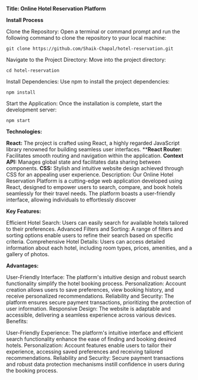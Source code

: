 **Title: Online Hotel Reservation Platform**

**Install Process**

Clone the Repository:
Open a terminal or command prompt and run the following command to clone the repository to your local machine:
```
git clone https://github.com/Shaik-Chapal/hotel-reservation.git
```
Navigate to the Project Directory:
Move into the project directory:
```
cd hotel-reservation
```
Install Dependencies:
Use npm to install the project dependencies:
```
npm install
```
Start the Application:
Once the installation is complete, start the development server:
```
npm start
```

**Technologies:**

**React:** The project is crafted using React, a highly regarded JavaScript library renowned for building seamless user interfaces.
****React Router:** Facilitates smooth routing and navigation within the application.
**Context API:** Manages global state and facilitates data sharing between components.
**CSS:** Stylish and intuitive website design achieved through CSS for an appealing user experience.
Description:
Our Online Hotel Reservation Platform is a cutting-edge web application developed using React, designed to empower users to search, 
compare, and book hotels seamlessly for their travel needs. The platform boasts a user-friendly interface, allowing individuals to effortlessly 
discover

**Key Features:**

Efficient Hotel Search: Users can easily search for available hotels tailored to their preferences.
Advanced Filters and Sorting: A range of filters and sorting options enable users to refine their search based on specific criteria.
Comprehensive Hotel Details: Users can access detailed information about each hotel, including room types, prices, amenities, and a gallery of photos.

**Advantages:**

User-Friendly Interface: The platform's intuitive design and robust search functionality simplify the hotel booking process.
Personalization: Account creation allows users to save preferences, view booking history, and receive personalized recommendations.
Reliability and Security: The platform ensures secure payment transactions, prioritizing the protection of user information.
Responsive Design: The website is adaptable and accessible, delivering a seamless experience across various devices.
Benefits:

User-Friendly Experience: The platform's intuitive interface and efficient search functionality enhance the ease of finding and booking desired hotels.
Personalization: Account features enable users to tailor their experience, accessing saved preferences and receiving tailored recommendations.
Reliability and Security: Secure payment transactions and robust data protection mechanisms instill confidence in users during the booking process.